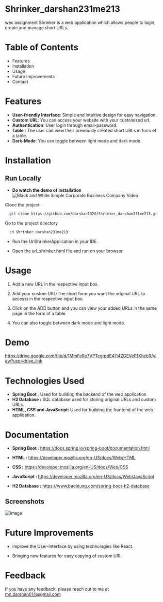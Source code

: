 # Shrinker_darshan231me213
wec assignment
Shrinker is a  web application which allows people to login, create and manage short URLs.

# Table of Contents

- Features
- Installation
- Usage
- Future Improvements
- Contact

# Features

- **User-friendly Interface**:  Simple and intuitive design for easy navigation.
- **Custom URL**: You can access your website with your customized url.
- **Authentication**: User login through email-password.
- **Table** : The user can view their previously created short URLs in form of a table.
- **Dark-Mode**: You can toggle between light mode and dark mode.

# Installation

## Run Locally

- **Do watch the demo of installation**
![Black and White Simple Corporate Business Company Video](https://github.com/user-attachments/assets/f7c29423-4124-4b09-97d8-f8a051937501)


Clone the project

```bash
  git clone https://github.com/darshan1328/Shrinker_darshan231me213.git
```

Go to the project directory

```bash
  cd Shrinker_darshan231me213
```
- Run the UrlShrinkerApplication in your IDE.

- Open the url_shrinker.html file and run on your browser.

# Usage 
1. Add a new URL in the respective input box.

2. Add your custom URL(The short form you want the original URL to access) in the respective input box.

3. Click on the ADD button and you can view your added URLs in the same page in the form of a table.

4. You can also toggle between dark mode and light mode.

# Demo 
https://drive.google.com/file/d/1MmFeRe7VPTcgtpdE47i4ZGEVePfXhcbR/view?usp=drive_link

# Technologies Used
- **Spring Boot :** Used for building the backend of the web application.
- **H2 Database :** SQL database used for storing original URLs and custom URLs.
- **HTML, CSS and JavaScript:** Used for building the frontend of the web application.

# Documentation

- **Spring Boot :** https://docs.spring.io/spring-boot/documentation.html

- **HTML :** https://developer.mozilla.org/en-US/docs/Web/HTML

- **CSS :** https://developer.mozilla.org/en-US/docs/Web/CSS

- **JavaScript :** https://developer.mozilla.org/en-US/docs/Web/JavaScript

- **H2 Database :** https://www.baeldung.com/spring-boot-h2-database








## Screenshots

![image](https://github.com/user-attachments/assets/078c096f-99b4-4831-84fa-ae37abaf6849)



# Future Improvements

- Improve the User-Interface by using technologies like React.

- Bringing new features for easy copying of custom URl.

# Feedback 

If you have any feedback, please reach out to me at mn.darshan014@gmail.com
